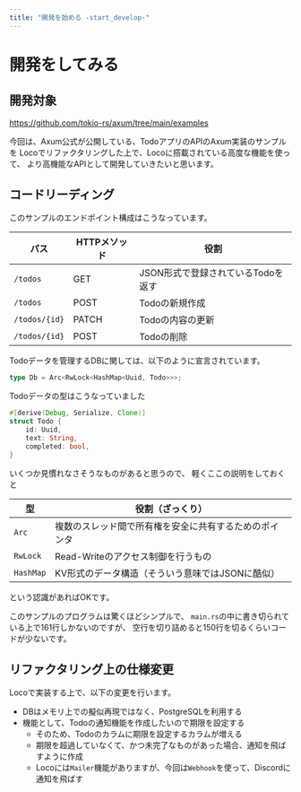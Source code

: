 ```yaml
---
title: "開発を始める -start_develop-"
---
```


# 開発をしてみる

## 開発対象

https://github.com/tokio-rs/axum/tree/main/examples

今回は、Axum公式が公開している、TodoアプリのAPIのAxum実装のサンプルを
Locoでリファクタリングした上で、Locoに搭載されている高度な機能を使って、
より高機能なAPIとして開発していきたいと思います。

## コードリーディング

このサンプルのエンドポイント構成はこうなっています。

| パス | HTTPメソッド | 役割 |
| --- | --- | --- |
| `/todos` | GET | JSON形式で登録されているTodoを返す |
| `/todos` | POST | Todoの新規作成 | 
| `/todos/{id}` | PATCH | Todoの内容の更新 |
| `/todos/{id}` | POST | Todoの削除 | 

Todoデータを管理するDBに関しては、以下のように宣言されています。
```rust
type Db = Arc<RwLock<HashMap<Uuid, Todo>>>;
```

Todoデータの型はこうなっていました
```rust
#[derive(Debug, Serialize, Clone)]
struct Todo {
    id: Uuid,
    text: String,
    completed: bool,
}
```

いくつか見慣れなさそうなものがあると思うので、
軽くここの説明をしておくと

| 型 | 役割（ざっくり） |
| --- | --- | 
| `Arc` | 複数のスレッド間で所有権を安全に共有するためのポインタ |
| `RwLock` | Read-Writeのアクセス制御を行うもの | 
| `HashMap` | KV形式のデータ構造（そういう意味ではJSONに酷似） | 

という認識があればOKです。

このサンプルのプログラムは驚くほどシンプルで、
`main.rs`の中に書き切られている上で161行しかないのですが、
空行を切り詰めると150行を切るくらいコードが少ないです。

## リファクタリング上の仕様変更
Locoで実装する上で、以下の変更を行います。

- DBはメモリ上での擬似再現ではなく、PostgreSQLを利用する
- 機能として、Todoの通知機能を作成したいので期限を設定する
	- そのため、Todoのカラムに期限を設定するカラムが増える
	- 期限を超過していなくて、かつ未完了なものがあった場合、通知を飛ばすように作成
	- Locoには`Mailer`機能がありますが、今回は`Webhook`を使って、Discordに通知を飛ばす